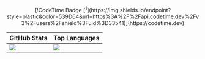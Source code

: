 <div align="center">
[!CodeTime Badge [<sup>1</sup>](https://img.shields.io/endpoint?style=plastic&color=539D64&url=https%3A%2F%2Fapi.codetime.dev%2Fv3%2Fusers%2Fshield%3Fuid%3D33541)](https://codetime.dev)
  
| GitHub Stats | Top Languages |
|--------------|---------------|
| ![](https://github-readme-stats.vercel.app/api?username=lanshi47&theme=transparent&count_private=true) | ![](https://github-readme-stats.vercel.app/api/top-langs/?username=lanshi47&theme=transparent&layout=compact) |

</div>
